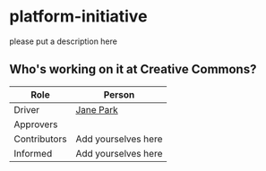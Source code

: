 # platform-initiative

please put a description here

## Who's working on it at Creative Commons?

| Role  | Person |
| ------------- | ------------- |
| Driver  | [Jane Park](https://github.com/janeatcc)  |
| Approvers  |   |
| Contributors | Add yourselves here |
| Informed | Add yourselves here |
